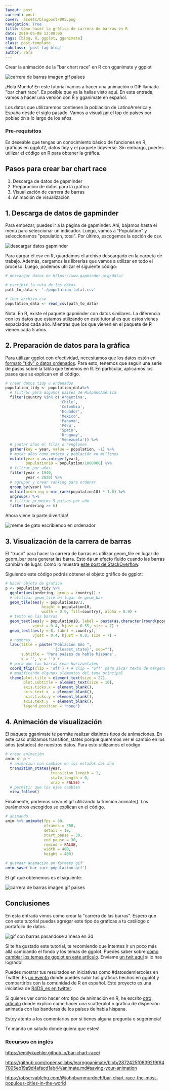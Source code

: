 ```yaml
---
layout: post
current: post
cover:  assets/blogpost/005.png
navigation: True
title: Cómo hacer la gráfica de carrera de barras en R
date: 2019-05-08 12:00:00
tags: [blog, R, ggplot, gganimate]
class: post-template
subclass: 'post tag-blog'
author: rafa
---
```


Crear la animación de la "bar chart race" en R con gganimate y ggplot

![carrera de barras imagen gif paises](../assets/blogposts/005_carrera_barras.gif)

¡Hola Mundo! En este tutorial vamos a hacer una animación o GIF llamada "bar chart race". Es posible que ya la hallas visto aquí. En esta entrada, vamos a hacer una versión con R y gganimate en español.

Los datos que utilizaremos contienen la población de LatinoAmérica y España desde el siglo pasado. Vamos a visualizar el top de países por población a lo largo de los años.

### Pre-requisitos
Es deseable que tengas un conocimiento básico de funciones en R, gráficas en ggplot2, datos tidy y el paquete tidyverse. Sin embargo, puedes utilizar el código en R para obtener la gráfica.

## Pasos para crear bar chart race
1. Descarga de datos de gapminder
2. Preparación de datos para la gráfica
3. Visualización de carrera de barras
4. Animación de visualización

## 1. Descarga de datos de gapminder

Para empezar, puedes ir a la página de gapminder. Ahí, bajamos hasta el menú para seleccionar un indicador. Luego, vamos a "Population" y seleccionamos "population, total". Por último, escogemos la opción de csv.

![descargar datos gapminder](../assets/blogposts/005_gapminder_descarga.png)

Para cargar el csv en R, guardamos el archivo descargado en la carpeta de trabajo. Además, cargamos las librerías que vamos a utilizar en todo el proceso. Luego, podemos utilizar el siguiente código:

```r
# descargar datos en https://www.gapminder.org/data/

# escribir la ruta de los datos
path_to_data <- './population_total.csv'

# leer archivo csv
population_data <- read_csv(path_to_data)
```

Nota: En R, existe el paquete gapminder con datos similares. La diferencia con los datos que estamos utilizando en este tutorial es que estos vienes espaciados cada año. Mientras que los que vienen en el paquete de R vienen cada 5 años.

## 2. Preparación de datos para la gráfica

Para utilizar ggplot con efectividad, necesitamos que los datos estén en [formato "tidy" o datos ordenados](https://es.r4ds.hadley.nz/datos-ordenados.html).
Para esto, tenemos que seguir una serie de pasos sobre la tabla que tenemos en R. En particular, aplicamos los pasos que se explican en el código.

```r
# crear datos tidy u ordenados
population_tidy <- population_data%>%
  # filtrar para algunos paises de HispanoAmérica
  filter(country %in% c('Argentina',
                        'Chile',
                        'Colombia',
                        'Ecuador',
                        'Mexico',
                        'Panama',
                        'Peru',
                        'Spain',
                        'Uruguay',
                        'Venezuela')) %>%
  # juntar años el filas o renglones
  gather(key = year, value = population, -1) %>%
  # mutar años como entero y población en millones
  mutate(year = as.integer(year),
         population10 = population/1000000) %>%
  # filtrar por años
  filter(year > 1940,
         year < 2020) %>%
  # agrupar y crear ranking para ordenar
  group_by(year) %>%
  mutate(ordering = min_rank(population10) * 1.0) %>%
  ungroup() %>%
  # filtrar primeros 5 paises por año
  filter(ordering >= 6)
```

Ahora viene la parte divertida!

![meme de gato escribiendo en ordenador](../assets/blogposts/005_gato.gif "Imagen de https://giphy.com/")

## 3. Visualización de la carrera de barras

El "truco" para hacer la carrera de barras es utilizar geom_tile en lugar de geom_bar para generar las barra. Esto da un efecto fluido cuando las barras cambian de lugar. Como lo muestra [este post de StackOverflow](https://stackoverflow.com/questions/52623722/how-does-gganimate-order-an-ordered-bar-time-series/52652394#52652394).

Siguiendo este código podrás obtener el objeto gráfico de ggplot:

```r
# hacer objeto de grafica
p <- population_tidy %>%
  ggplot(aes(ordering, group = country)) +
  # utilizar geom_tile en lugar de geom_bar
  geom_tile(aes(y = population10/2,
                height = population10,
                width = 0.9, fill=country), alpha = 0.9) +
  # texto en las barras
  geom_text(aes(y = population10, label = paste(as.character(round(population10)), 'M')),
            vjust = 0.4, hjust = 0.55, size = 7) +
  geom_text(aes(y = 0, label = country),
            vjust = 0.4, hjust = 0.0, size = 7) +
  # nombres
  labs(title = paste("Población Año ",
                     '{closest_state}', sep=""),
       subtitle = 'Para paises de habla hispana',
       x = '', y = '') +
  # para que las barras sean horizontales
  coord_flip(clip = 'off') + # clip = 'off' para sacar texto de márgenes
  # modificando algunos elementos del tema principal
  theme(plot.title = element_text(size = 22),
        plot.subtitle = element_text(size = 16),
        axis.ticks.x = element_blank(),
        axis.text.x  = element_blank(),
        axis.ticks.y = element_blank(),
        axis.text.y  = element_blank(),
        legend.position = "none")
```

## 4. Animación de visualización

El paquete gganimate te permite realizar distintos tipos de animaciones. En este caso utilizamos transition_states porque queremos ver el cambio en los años (estados) de nuestros datos. Para esto utilizamos el código

```r
# crear animación
anim <- p +
  # animacion con cambios en los estados del año
  transition_states(year,
                    transition_length = 1,
                    state_length = 0,
                    wrap = FALSE) +
  # permitir que los ejes cambien
  view_follow()
```

Finalmente, podemos crear el gif utilizando la función animate(). Los parámetros escogidos se explican en el código.

```r
# animando
anim %>% animate(fps = 30,
                 nframes = 300,
                 detail = 10,
                 start_pause = 30,
                 end_pause = 30,
                 rewind = FALSE,
                 width = 400,
                 height = 400)

# guardar animacion en formato gif
anim_save('bar_race_population.gif')
```

El gif que obtenemos es el siguiente:

![carrera de barras imagen gif paises](../assets/blogposts/005_barras_3d.gif  "Imagen de https://giphy.com/")

## Conclusiones

En esta entrada vimos como crear la "carrera de las barras". Espero que con este tutorial puedas agregar este tipo de gráficas a tu catálogo o portafolio de datos.

![gif con barras pasandose a mesa en 3d](../assets/blogposts/005_ejemplo_X.gif)

Si te ha gustado este tutorial, te recomiendo que intentes ir un poco más allá cambiando el fondo y los temas de ggplot. Puedes saber sobre [como cambiar los temas de ggplot en este articulo](https://tacosdedatos.com/ggplot2-mas-bbc-es-igual-a-bbplot). Envíame [un twit aquí](https://twitter.com/gonzalezgouveia) si lo has logrado!

Puedes mostrar tus resultados en iniciativas como #datosdemiercoles en Twitter. Es [un  evento](https://github.com/cienciadedatos/datos-de-miercoles) donde puedes subir tus gráficos hechos en ggplot y compartirlos con la comunidad de R en español. Este proyecto es una iniciativa de [R4DS_es en twitter](https://twitter.com/R4DS_es).

Si quieres ver como hacer otro tipo de animación en R, he escrito [otro artículo](https://medium.com/datos-y-ciencia/c%C3%B3mo-hacer-un-gif-en-r-con-ggplot-gganimate-b68f234436af) donde explico como hacer una scatterplot o gráfica de dispersión animada con las banderas de los países de habla hispana.

Estoy atento a los comentarios por si tienes alguna pregunta o sugerencia!

Te mando un saludo donde quiera que estes!

### Recursos en inglés

https://emilykuehler.github.io/bar-chart-race/

https://github.com/ropenscilabs/learngganimate/blob/2872425f08392f9f647005eb19a9d4afacd1ab44/animate.md#saving-your-animation

https://observablehq.com/@johnburnmurdoch/bar-chart-race-the-most-populous-cities-in-the-world






